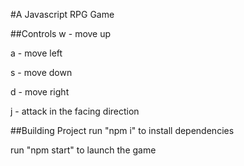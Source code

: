 #A Javascript RPG Game


##Controls
w - move up

a - move left

s - move down

d - move right

j - attack in the facing direction



##Building Project
run "npm i" to install dependencies

run "npm start" to launch the game